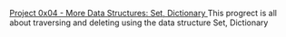 <ins>Project 0x04 - More Data Structures: Set, Dictionary </ins>
This progrect is all about traversing and deleting using the data structure Set, Dictionary
